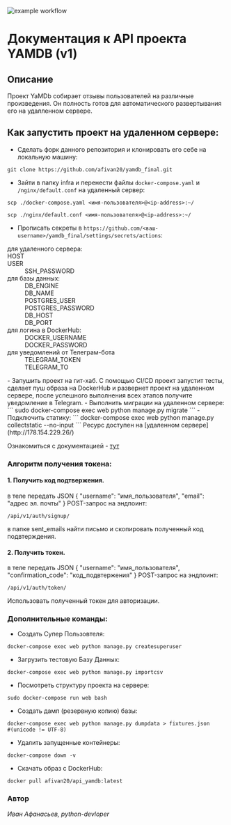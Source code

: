 ![example workflow](https://github.com/afivan20/yamdb_final/actions/workflows/yamdb_workflow.yml/badge.svg)
# Документация к API проекта YAMDB (v1)

## Описание
Проект YaMDb собирает отзывы пользователей на различные произведения. 
Он полность готов для автоматического развертывания его на удалленном сервере.

## Как запустить проект на удаленном сервере:
- Сделать форк данного репозитория и клонировать его себе на локальную машину:
```
git clone https://github.com/afivan20/yamdb_final.git
``` 
- Зайти в папку infra и перенести файлы `docker-compose.yaml` и `/nginx/default.conf` на удаленный сервер:
```
scp ./docker-compose.yaml <имя-пользователя>@<ip-address>:~/
```
```
scp ./nginx/default.conf <имя-пользователя>@<ip-address>:~/
```
- Прописать секреты в `https://github.com/<ваш-username>/yamdb_final/settings/secrets/actions`:
<dl>
<dt>для удаленного сервера:</dt>
HOST<br>
USER
<dd>SSH_PASSWORD</dd>

<dt>для базы данных:</dt>
<dd>DB_ENGINE</dd>
<dd>DB_NAME</dd>
<dd>POSTGRES_USER</dd>
<dd>POSTGRES_PASSWORD</dd>
<dd>DB_HOST</dd>
<dd>DB_PORT</dd>

<dt>для логина в DockerHub:</dt>
<dd>DOCKER_USERNAME</dd>
<dd>DOCKER_PASSWORD</dd>

<dt>для уведомлений от Телеграм-бота</dt>
<dd>TELEGRAM_TOKEN</dd>
<dd>TELEGRAM_TO</dd>
</dl>
- Запушить проект на гит-хаб. С помощью CI/CD проект запустит тесты, сделает пуш образа на DockerHub и развернет проект на удаленном сервере, после успешного выполнения всех этапов получите уведомление в Telegram.
- Выполнить миграции на удаленном сервере:
```
sudo docker-compose exec web python manage.py migrate
```
- Подключить статику:
```
docker-compose exec web python manage.py collectstatic --no-input
```
Ресурс доступен на [удаленном сервере](http://178.154.229.26/)

Ознакомиться с документацией - 
[тут](http://178.154.229.26/redoc/)


### Алгоритм получения токена:
#### 1. Получить код подтвержения.
в теле передать JSON
{
  "username": "имя_пользователя",
  "email": "адрес эл. почты"
}
POST-запрос на эндпоинт:
```
/api/v1/auth/signup/
```


в папке sent_emails найти письмо и скопировать полученный код подвтерждения.

#### 2. Получить токен.
в теле передать JSON
{
  "username": "имя_пользователя",
  "confirmation_code": "код_подвтержения"
}
POST-запрос на эндпоинт:
```
/api/v1/auth/token/
```
Использовать полученный токен для авторизации.

### Дополнительные команды:
- Создать Супер Пользовтеля:
```
docker-compose exec web python manage.py createsuperuser
```
- Загрузить тестовую Базу Данных:
```
docker-compose exec web python manage.py importcsv
```
- Посмотреть структуру проекта на сервере:
```
sudo docker-compose run web bash
```
- Создать дамп (резервную копию) базы:
```
docker-compose exec web python manage.py dumpdata > fixtures.json
#(unicode != UTF-8)
```
- Удалить запущенные контейнеры:
```
docker-compose down -v
```
- Скачать образ с DockerHub:
```
docker pull afivan20/api_yamdb:latest
```

### Автор
_Иван Афанасьев, python-devloper_